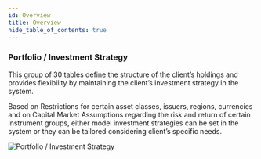 ```yaml
---
id: Overview
title: Overview
hide_table_of_contents: true
---
```


<div className='overview-wrapper_src-css-scss-'>
<div className='overview-content_src-css-scss-'>

### Portfolio / Investment Strategy

This group of 30 tables define the structure of the client’s holdings and provides flexibility by maintaining the client’s investment strategy in the system.

Based on Restrictions for certain asset classes, issuers, regions, currencies and on Capital Market Assumptions regarding the risk and return of certain instrument groups, either model investment strategies can be set in the system or they can be tailored considering client’s specific needs.

</div>
<div>
    <img className='overview-img_src-css-scss-' src="../../img/portfolio-financial-account-investment-strategy.png" alt="Portfolio / Investment Strategy"/>
</div>
</div>
